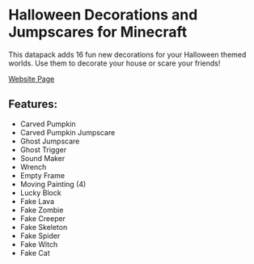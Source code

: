# Halloween Decorations and Jumpscares for Minecraft

This datapack adds 16 fun new decorations for your Halloween themed worlds. Use them to decorate your house or scare your friends!

[Website Page](https://bronghast014.weebly.com/holiday-datapacks.html)

## Features:
- Carved Pumpkin
- Carved Pumpkin Jumpscare
- Ghost Jumpscare
- Ghost Trigger
- Sound Maker
- Wrench
- Empty Frame
- Moving Painting (4)
- Lucky Block
- Fake Lava
- Fake Zombie
- Fake Creeper
- Fake Skeleton
- Fake Spider
- Fake Witch  
- Fake Cat
